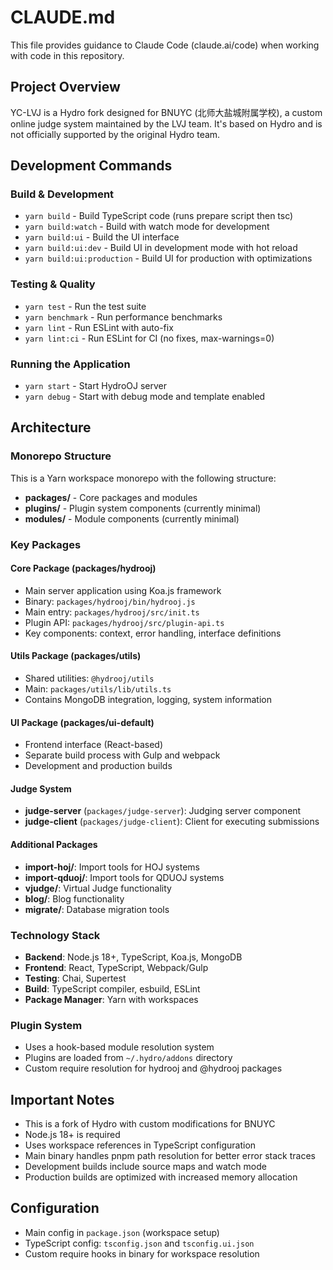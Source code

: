 # CLAUDE.md

This file provides guidance to Claude Code (claude.ai/code) when working with code in this repository.

## Project Overview

YC-LVJ is a Hydro fork designed for BNUYC (北师大盐城附属学校), a custom online judge system maintained by the LVJ team. It's based on Hydro and is not officially supported by the original Hydro team.

## Development Commands

### Build & Development
- `yarn build` - Build TypeScript code (runs prepare script then tsc)
- `yarn build:watch` - Build with watch mode for development
- `yarn build:ui` - Build the UI interface
- `yarn build:ui:dev` - Build UI in development mode with hot reload
- `yarn build:ui:production` - Build UI for production with optimizations

### Testing & Quality
- `yarn test` - Run the test suite
- `yarn benchmark` - Run performance benchmarks
- `yarn lint` - Run ESLint with auto-fix
- `yarn lint:ci` - Run ESLint for CI (no fixes, max-warnings=0)

### Running the Application
- `yarn start` - Start HydroOJ server
- `yarn debug` - Start with debug mode and template enabled

## Architecture

### Monorepo Structure
This is a Yarn workspace monorepo with the following structure:

- **packages/** - Core packages and modules
- **plugins/** - Plugin system components (currently minimal)
- **modules/** - Module components (currently minimal)

### Key Packages

#### Core Package (packages/hydrooj)
- Main server application using Koa.js framework
- Binary: `packages/hydrooj/bin/hydrooj.js`
- Main entry: `packages/hydrooj/src/init.ts`
- Plugin API: `packages/hydrooj/src/plugin-api.ts`
- Key components: context, error handling, interface definitions

#### Utils Package (packages/utils)
- Shared utilities: `@hydrooj/utils`
- Main: `packages/utils/lib/utils.ts`
- Contains MongoDB integration, logging, system information

#### UI Package (packages/ui-default)
- Frontend interface (React-based)
- Separate build process with Gulp and webpack
- Development and production builds

#### Judge System
- **judge-server** (`packages/judge-server`): Judging server component
- **judge-client** (`packages/judge-client`): Client for executing submissions

#### Additional Packages
- **import-hoj/**: Import tools for HOJ systems
- **import-qduoj/**: Import tools for QDUOJ systems
- **vjudge/**: Virtual Judge functionality
- **blog/**: Blog functionality
- **migrate/**: Database migration tools

### Technology Stack
- **Backend**: Node.js 18+, TypeScript, Koa.js, MongoDB
- **Frontend**: React, TypeScript, Webpack/Gulp
- **Testing**: Chai, Supertest
- **Build**: TypeScript compiler, esbuild, ESLint
- **Package Manager**: Yarn with workspaces

### Plugin System
- Uses a hook-based module resolution system
- Plugins are loaded from `~/.hydro/addons` directory
- Custom require resolution for hydrooj and @hydrooj packages

## Important Notes

- This is a fork of Hydro with custom modifications for BNUYC
- Node.js 18+ is required
- Uses workspace references in TypeScript configuration
- Main binary handles pnpm path resolution for better error stack traces
- Development builds include source maps and watch mode
- Production builds are optimized with increased memory allocation

## Configuration

- Main config in `package.json` (workspace setup)
- TypeScript config: `tsconfig.json` and `tsconfig.ui.json`
- Custom require hooks in binary for workspace resolution
